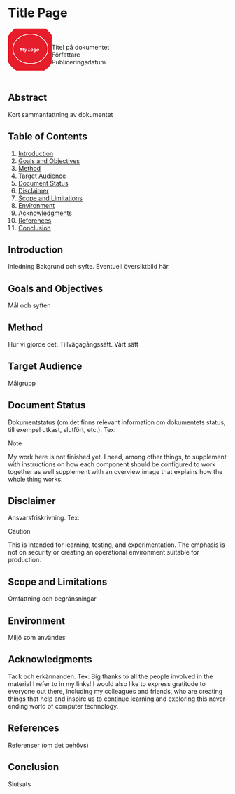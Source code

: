 # Title Page
<img width="100" alt="MyLogo" src="https://github.com/rafaelurrutiasilva/images/blob/main/logos/MyLogo_2.png" align=left><br>
<br>
Titel på dokumentet<br>
Författare<br>
Publiceringsdatum<br>

<br>

## Abstract
Kort sammanfattning av dokumentet

## Table of Contents

1. [Introduction](main/README.md#introduction)
2. [Goals and Objectives](https://github.com/rafaelurrutiasilva/Harbor_Grafana_Prometheus_on_Docker/tree/main#goals-and-objectives)
3. [Method](https://github.com/rafaelurrutiasilva/Harbor_Grafana_Prometheus_on_Docker/tree/main#method)
4. [Target Audience](https://github.com/rafaelurrutiasilva/Harbor_Grafana_Prometheus_on_Docker/tree/main#target-audience)
5. [Document Status](https://github.com/rafaelurrutiasilva/Harbor_Grafana_Prometheus_on_Docker/tree/main#document-status)
6. [Disclaimer](https://github.com/rafaelurrutiasilva/Harbor_Grafana_Prometheus_on_Docker/tree/main#disclaimer)
7. [Scope and Limitations](https://github.com/rafaelurrutiasilva/Harbor_Grafana_Prometheus_on_Docker/tree/main#scope-and-limitations)
8. [Environment](https://github.com/rafaelurrutiasilva/Harbor_Grafana_Prometheus_on_Docker/tree/main#environment)
9. [Acknowledgments](https://github.com/rafaelurrutiasilva/Harbor_Grafana_Prometheus_on_Docker/tree/main#acknowledgments)
10. [References](https://github.com/rafaelurrutiasilva/Harbor_Grafana_Prometheus_on_Docker/tree/main#references)
11. [Conclusion](https://github.com/rafaelurrutiasilva/Harbor_Grafana_Prometheus_on_Docker/tree/main#conclusion)

## Introduction
Inledning
Bakgrund och syfte. Eventuell översiktbild här.

## Goals and Objectives
Mål och syften

## Method
Hur vi gjorde det. Tillvägagångssätt. Vårt sätt

## Target Audience
Målgrupp

## Document Status
Dokumentstatus (om det finns relevant information om dokumentets status, till exempel utkast, slutfört, etc.). Tex:
> [!NOTE]  
> My work here is not finished yet. I need, among other things, to supplement with instructions on how each component should be configured to work together as well supplement with an overview image that explains how the whole thing works.


## Disclaimer
Ansvarsfriskrivning. Tex:
> [!CAUTION]
> This is intended for learning, testing, and experimentation. The emphasis is not on security or creating an operational environment suitable for production.

## Scope and Limitations
Omfattning och begränsningar

## Environment
Miljö som användes

## Acknowledgments
Tack och erkännanden. Tex:
Big thanks to all the people involved in the material I refer to in my links! I would also like to express gratitude to everyone out there, including my colleagues and friends, who are creating things that help and inspire us to continue learning and exploring this never-ending world of computer technology.

## References
Referenser (om det behövs)

## Conclusion
Slutsats
